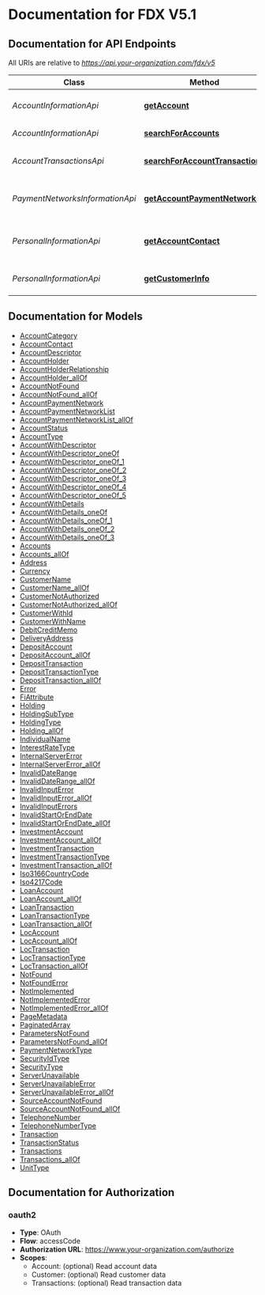 # Documentation for FDX V5.1

<a name="documentation-for-api-endpoints"></a>
## Documentation for API Endpoints

All URIs are relative to *https://api.your-organization.com/fdx/v5*

| Class | Method | HTTP request | Description |
|------------ | ------------- | ------------- | -------------|
| *AccountInformationApi* | [**getAccount**](Apis/AccountInformationApi.md#getaccount) | **GET** /accounts/{accountId} | Get account balances and liabilities |
*AccountInformationApi* | [**searchForAccounts**](Apis/AccountInformationApi.md#searchforaccounts) | **GET** /accounts | List all accounts |
| *AccountTransactionsApi* | [**searchForAccountTransactions**](Apis/AccountTransactionsApi.md#searchforaccounttransactions) | **GET** /accounts/{accountId}/transactions | List all account transactions |
| *PaymentNetworksInformationApi* | [**getAccountPaymentNetworks**](Apis/PaymentNetworksInformationApi.md#getaccountpaymentnetworks) | **GET** /accounts/{accountId}/payment-networks | Get payment networks supported by the account |
| *PersonalInformationApi* | [**getAccountContact**](Apis/PersonalInformationApi.md#getaccountcontact) | **GET** /accounts/{accountId}/contact | Get an account's contact information |
*PersonalInformationApi* | [**getCustomerInfo**](Apis/PersonalInformationApi.md#getcustomerinfo) | **GET** /customers/current | Get current authenticated customer id |


<a name="documentation-for-models"></a>
## Documentation for Models

 - [AccountCategory](./Models/AccountCategory.md)
 - [AccountContact](./Models/AccountContact.md)
 - [AccountDescriptor](./Models/AccountDescriptor.md)
 - [AccountHolder](./Models/AccountHolder.md)
 - [AccountHolderRelationship](./Models/AccountHolderRelationship.md)
 - [AccountHolder_allOf](./Models/AccountHolder_allOf.md)
 - [AccountNotFound](./Models/AccountNotFound.md)
 - [AccountNotFound_allOf](./Models/AccountNotFound_allOf.md)
 - [AccountPaymentNetwork](./Models/AccountPaymentNetwork.md)
 - [AccountPaymentNetworkList](./Models/AccountPaymentNetworkList.md)
 - [AccountPaymentNetworkList_allOf](./Models/AccountPaymentNetworkList_allOf.md)
 - [AccountStatus](./Models/AccountStatus.md)
 - [AccountType](./Models/AccountType.md)
 - [AccountWithDescriptor](./Models/AccountWithDescriptor.md)
 - [AccountWithDescriptor_oneOf](./Models/AccountWithDescriptor_oneOf.md)
 - [AccountWithDescriptor_oneOf_1](./Models/AccountWithDescriptor_oneOf_1.md)
 - [AccountWithDescriptor_oneOf_2](./Models/AccountWithDescriptor_oneOf_2.md)
 - [AccountWithDescriptor_oneOf_3](./Models/AccountWithDescriptor_oneOf_3.md)
 - [AccountWithDescriptor_oneOf_4](./Models/AccountWithDescriptor_oneOf_4.md)
 - [AccountWithDescriptor_oneOf_5](./Models/AccountWithDescriptor_oneOf_5.md)
 - [AccountWithDetails](./Models/AccountWithDetails.md)
 - [AccountWithDetails_oneOf](./Models/AccountWithDetails_oneOf.md)
 - [AccountWithDetails_oneOf_1](./Models/AccountWithDetails_oneOf_1.md)
 - [AccountWithDetails_oneOf_2](./Models/AccountWithDetails_oneOf_2.md)
 - [AccountWithDetails_oneOf_3](./Models/AccountWithDetails_oneOf_3.md)
 - [Accounts](./Models/Accounts.md)
 - [Accounts_allOf](./Models/Accounts_allOf.md)
 - [Address](./Models/Address.md)
 - [Currency](./Models/Currency.md)
 - [CustomerName](./Models/CustomerName.md)
 - [CustomerName_allOf](./Models/CustomerName_allOf.md)
 - [CustomerNotAuthorized](./Models/CustomerNotAuthorized.md)
 - [CustomerNotAuthorized_allOf](./Models/CustomerNotAuthorized_allOf.md)
 - [CustomerWithId](./Models/CustomerWithId.md)
 - [CustomerWithName](./Models/CustomerWithName.md)
 - [DebitCreditMemo](./Models/DebitCreditMemo.md)
 - [DeliveryAddress](./Models/DeliveryAddress.md)
 - [DepositAccount](./Models/DepositAccount.md)
 - [DepositAccount_allOf](./Models/DepositAccount_allOf.md)
 - [DepositTransaction](./Models/DepositTransaction.md)
 - [DepositTransactionType](./Models/DepositTransactionType.md)
 - [DepositTransaction_allOf](./Models/DepositTransaction_allOf.md)
 - [Error](./Models/Error.md)
 - [FiAttribute](./Models/FiAttribute.md)
 - [Holding](./Models/Holding.md)
 - [HoldingSubType](./Models/HoldingSubType.md)
 - [HoldingType](./Models/HoldingType.md)
 - [Holding_allOf](./Models/Holding_allOf.md)
 - [IndividualName](./Models/IndividualName.md)
 - [InterestRateType](./Models/InterestRateType.md)
 - [InternalServerError](./Models/InternalServerError.md)
 - [InternalServerError_allOf](./Models/InternalServerError_allOf.md)
 - [InvalidDateRange](./Models/InvalidDateRange.md)
 - [InvalidDateRange_allOf](./Models/InvalidDateRange_allOf.md)
 - [InvalidInputError](./Models/InvalidInputError.md)
 - [InvalidInputError_allOf](./Models/InvalidInputError_allOf.md)
 - [InvalidInputErrors](./Models/InvalidInputErrors.md)
 - [InvalidStartOrEndDate](./Models/InvalidStartOrEndDate.md)
 - [InvalidStartOrEndDate_allOf](./Models/InvalidStartOrEndDate_allOf.md)
 - [InvestmentAccount](./Models/InvestmentAccount.md)
 - [InvestmentAccount_allOf](./Models/InvestmentAccount_allOf.md)
 - [InvestmentTransaction](./Models/InvestmentTransaction.md)
 - [InvestmentTransactionType](./Models/InvestmentTransactionType.md)
 - [InvestmentTransaction_allOf](./Models/InvestmentTransaction_allOf.md)
 - [Iso3166CountryCode](./Models/Iso3166CountryCode.md)
 - [Iso4217Code](./Models/Iso4217Code.md)
 - [LoanAccount](./Models/LoanAccount.md)
 - [LoanAccount_allOf](./Models/LoanAccount_allOf.md)
 - [LoanTransaction](./Models/LoanTransaction.md)
 - [LoanTransactionType](./Models/LoanTransactionType.md)
 - [LoanTransaction_allOf](./Models/LoanTransaction_allOf.md)
 - [LocAccount](./Models/LocAccount.md)
 - [LocAccount_allOf](./Models/LocAccount_allOf.md)
 - [LocTransaction](./Models/LocTransaction.md)
 - [LocTransactionType](./Models/LocTransactionType.md)
 - [LocTransaction_allOf](./Models/LocTransaction_allOf.md)
 - [NotFound](./Models/NotFound.md)
 - [NotFoundError](./Models/NotFoundError.md)
 - [NotImplemented](./Models/NotImplemented.md)
 - [NotImplementedError](./Models/NotImplementedError.md)
 - [NotImplementedError_allOf](./Models/NotImplementedError_allOf.md)
 - [PageMetadata](./Models/PageMetadata.md)
 - [PaginatedArray](./Models/PaginatedArray.md)
 - [ParametersNotFound](./Models/ParametersNotFound.md)
 - [ParametersNotFound_allOf](./Models/ParametersNotFound_allOf.md)
 - [PaymentNetworkType](./Models/PaymentNetworkType.md)
 - [SecurityIdType](./Models/SecurityIdType.md)
 - [SecurityType](./Models/SecurityType.md)
 - [ServerUnavailable](./Models/ServerUnavailable.md)
 - [ServerUnavailableError](./Models/ServerUnavailableError.md)
 - [ServerUnavailableError_allOf](./Models/ServerUnavailableError_allOf.md)
 - [SourceAccountNotFound](./Models/SourceAccountNotFound.md)
 - [SourceAccountNotFound_allOf](./Models/SourceAccountNotFound_allOf.md)
 - [TelephoneNumber](./Models/TelephoneNumber.md)
 - [TelephoneNumberType](./Models/TelephoneNumberType.md)
 - [Transaction](./Models/Transaction.md)
 - [TransactionStatus](./Models/TransactionStatus.md)
 - [Transactions](./Models/Transactions.md)
 - [Transactions_allOf](./Models/Transactions_allOf.md)
 - [UnitType](./Models/UnitType.md)


<a name="documentation-for-authorization"></a>
## Documentation for Authorization

<a name="oauth2"></a>
### oauth2

- **Type**: OAuth
- **Flow**: accessCode
- **Authorization URL**: https://www.your-organization.com/authorize
- **Scopes**: 
  - Account: (optional) Read account data
  - Customer: (optional) Read customer data
  - Transactions: (optional) Read transaction data

